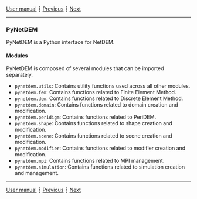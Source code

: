 ###

[User manual](user_manual.md)
┊ [Previous](ref_mpi.md)
┊ [Next](ref_peridigm.md)

-------

### PyNetDEM

PyNetDEM is a Python interface for NetDEM.

#### Modules

PyNetDEM is composed of several modules that can be imported separately.

- `pynetdem.utils`: Contains utility functions used across all other modules.
- `pynetdem.fem`: Contains functions related to Finite Element Method.
- `pynetdem.dem`: Contains functions related to Discrete Element Method.
- `pynetdem.domain`: Contains functions related to domain creation and modification.
- `pynetdem.peridigm`: Contains functions related to PeriDEM.
- `pynetdem.shape`: Contains functions related to shape creation and modification.
- `pynetdem.scene`: Contains functions related to scene creation and modification.
- `pynetdem.modifier`: Contains functions related to modifier creation and modification.
- `pynetdem.mpi`: Contains functions related to MPI management.
- `pynetdem.simulation`: Contains functions related to simulation creation and management.

-------

[User manual](user_manual.md)
┊ [Previous](ref_mpi.md)
┊ [Next](ref_peridigm.md)